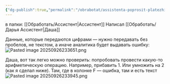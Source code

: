 ```yaml
---
{"dg-publish":true,"permalink":"/obrabotat/assistenta-poprosit-platezhi-vstavlyat-kak-chisla-a-to-programma-ne-ponimaniet/"}
---
```




в папки: [[Обработать/Ассистент\|Ассистент]]
Написал [[Обработать/Дарья Ассистент\|Даша]]

Данные, которые передаются цифрами — нужно передавать без пробелов, не текстом, а иначе аналитика будет выдавать ошибку:
![Pasted image 20250926233651.png](/img/user/Pasted%20image%2020250926233651.png)

Даша, вот так легко можно проверить: попробовать провести какую-то арифметическую операцию.
Например, прибавить 1. Или умножить на 2 (как я сделал ниже).
Там, где в колонке F — ошибка, там и есть текст
![Pasted image 20250926233945.png](/img/user/Pasted%20image%2020250926233945.png)